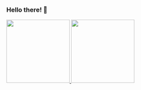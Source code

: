 ### Hello there! 👋 

<div>
  <a href="https://github.com/flavio505">
  <img height="165em" src="https://github-readme-stats.vercel.app/api?username=flavio505&show_icons=true&theme=merko&include_all_commits=true&count_private=true"/>
  
  <img height="165em" src="https://github-readme-stats.vercel.app/api/top-langs/?username=flavio505&layout=compact&langs_count=16&theme=merko"/>
</div>


  
  
